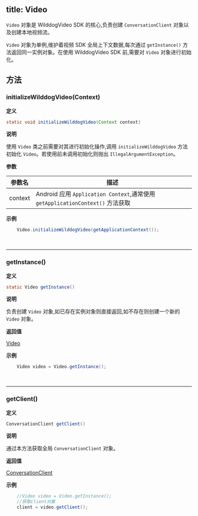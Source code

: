 
title: Video
---

`Video` 对象是 WilddogVideo SDK 的核心,负责创建 `ConversationClient` 对象以及创建本地视频流。

`Video` 对象为单例,维护着视频 SDK 全局上下文数据,每次通过 `getInstance()` 方法返回同一实例对象。在使用 WilddogVideo SDK 前,需要对 `Video` 对象进行初始化。

## 方法

### initializeWilddogVideo(Context)

**定义**   

```java
static void initializeWilddogVideo(Context context)
```

**说明**

使用 `Video` 类之前需要对其进行初始化操作,调用 `initializeWilddogVideo` 方法初始化 `Video`。若使用前未调用初始化则抛出 `IllegalArgumentException`。

**参数**

| 参数名 | 描述 |
|---|---|
|context|Android 应用 `Application Context`,通常使用 `getApplicationContext()` 方法获取|

**示例**

```java
	Video.initializeWilddogVideo(getApplicationContext());
```

</br>

---

### getInstance()

**定义**   

```java
static Video getInstance()
```

**说明**

负责创建 `Video` 对象,如已存在实例对象则直接返回,如不存在则创建一个新的 `Video` 对象。

**返回值**

[Video](/api/video/android/video.html)

**示例**

```java
	Video video = Video.getInstance();
```

</br>

---

### getClient()

**定义**   

```java
ConversationClient getClient()
```

**说明**

通过本方法获取全局 `ConversationClient` 对象。

**返回值**

[ConversationClient](/api/video/android/conversation-client.html)

**示例**

```java
	//Video video = Video.getInstance();
	//获取client对象
	client = video.getClient();
```
